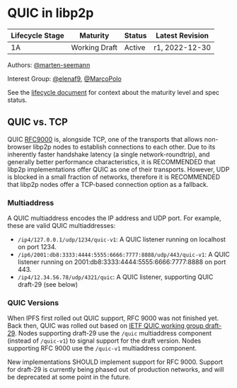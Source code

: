 # QUIC in libp2p

| Lifecycle Stage | Maturity      | Status | Latest Revision |
|-----------------|---------------|--------|-----------------|
| 1A              | Working Draft | Active | r1, 2022-12-30  |

Authors: [@marten-seemann]

Interest Group: [@elenaf9], [@MarcoPolo]

[@marten-seemann]: https://github.com/marten-seemann
[@elenaf9]: https://github.com/elenaf9
[@MarcoPolo]: https://github.com/MarcoPolo

See the [lifecycle document][lifecycle-spec] for context about the maturity level
and spec status.

[lifecycle-spec]: https://github.com/libp2p/specs/blob/master/00-framework-01-spec-lifecycle.md

## QUIC vs. TCP

QUIC [RFC9000] is, alongside TCP, one of the transports that allows non-browser libp2p nodes to establish connections to each other.
Due to its inherently faster handshake latency (a single network-roundtrip), and generally better performance characteristics, it is RECOMMENDED that libp2p implementations offer QUIC as one of their transports.
However, UDP is blocked in a small fraction of networks, therefore it is RECOMMENDED that libp2p nodes offer a TCP-based connection option as a fallback.

### Multiaddress

A QUIC multiaddress encodes the IP address and UDP port. For example, these are valid QUIC multiaddresses:
* `/ip4/127.0.0.1/udp/1234/quic-v1`: A QUIC listener running on localhost on port 1234.
* `/ip6/2001:db8:3333:4444:5555:6666:7777:8888/udp/443/quic-v1`: A QUIC listener running on 2001:db8:3333:4444:5555:6666:7777:8888 on port 443.
* `/ip4/12.34.56.78/udp/4321/quic`: A QUIC listener, supporting QUIC draft-29 (see below) 

### QUIC Versions

When IPFS first rolled out QUIC support, RFC 9000 was not finished yet. Back then, QUIC was rolled out based on [IETF QUIC working group draft-29].
Nodes supporting draft-29 use the `/quic` multiaddress component (instead of `/quic-v1`) to signal support for the draft version.
Nodes supporting RFC 9000 use the `/quic-v1` multiaddress component.

New implementations SHOULD implement support for RFC 9000. Support for draft-29 is currently being phased out of production networks, and will be deprecated at some point in the future.

[RFC9000]: https://datatracker.ietf.org/doc/html/rfc9000
[IETF QUIC working group draft-29]: https://datatracker.ietf.org/doc/html/draft-ietf-quic-transport-29
